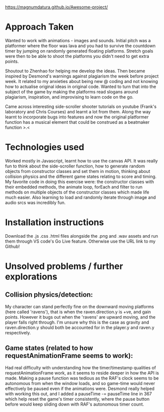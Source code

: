 https://magnumdatura.github.io/Awesome-project/

# Approach Taken
Wanted to work with animations - images and sounds. Initial pitch was a platformer where the floor was lava and you had to survive the countdown timer by jumping on randomly generated floating platforms. Stretch goals were then to be able to shoot the platforms you didn't need to get extra points. 

Shoutout to Zhenhao for helping me develop the ideas. Then became inspired by Desmond's warnings against plagiarism the week before project week. It related to my anxieties about being new @ coding and not knowing how to actualise original ideas in original code. Wanted to turn that into the subject of the game by making the platforms read slogans around plagiarism, inspiration, and improvising to learn code on the go. 

Came across interesting side-scroller shooter tutorials on youtube (Frank's laboratory and Chris Courses) and learnt a lot from them. Along the way learnt to incorporate bugs into features and now the original platformer function has a musical element that could be construed as a beatmaker function >.<

# Technologies used
Worked mostly in Javascript, learnt how to use the canvas API. It was really fun to think about the side-scroller function, how to generate random objects from constructor classes and set them in motion, thinking about collision physics and the different game states relating to score and timing. My favorite code in doing this exercise were: the constructor classes with their embedded methods, the animate loop, forEach and filter to run methods on multiple objects of the constructor classes which made life much easier. Also learning to load and randomly iterate through image and audio srcs was incredibly fun.

# Installation instructions
Download the .js .css .html files alongside the .png and .wav assets and run them through VS code's Go Live feature. Otherwise use the URL link to my Github!



# Unsolved problems / further explorations

## Collision physics/detection:
My character can stand perfectly fine on the downward moving platforms (here called 'ravens'), that is when the raven.direction.y is +ve, and gain points. However it bugs out when the 'ravens' are upward moving, and the player falls right through. I'm unsure why this is the case as gravity and raven.direction.y should both be accounted for in the player.y and raven.y respectively.

## Game states (related to how requestAnimationFrame seems to work):
Had real difficulty with understanding how the timer/timestamp qualities of requestAnimationFrame work, as it seems to reside deeper in how the API is made. Making a pause function was tedious as the RAF's clock seems to be autonomous from when the window loads, and so game-time would never effectively be paused even if the animations were. Desmond really helped with working this out, and I added a pauseTime -= pauseTime line in 367 which help reset the game's timer consistently, where the pause button before would keep sliding down with RAF's autonomous timer count.
